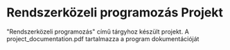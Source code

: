 # Rendszerközeli programozás Projekt
 "Rendszerközeli programozás" című tárgyhoz készült projekt. A project_documentation.pdf tartalmazza a program dokumentációját
